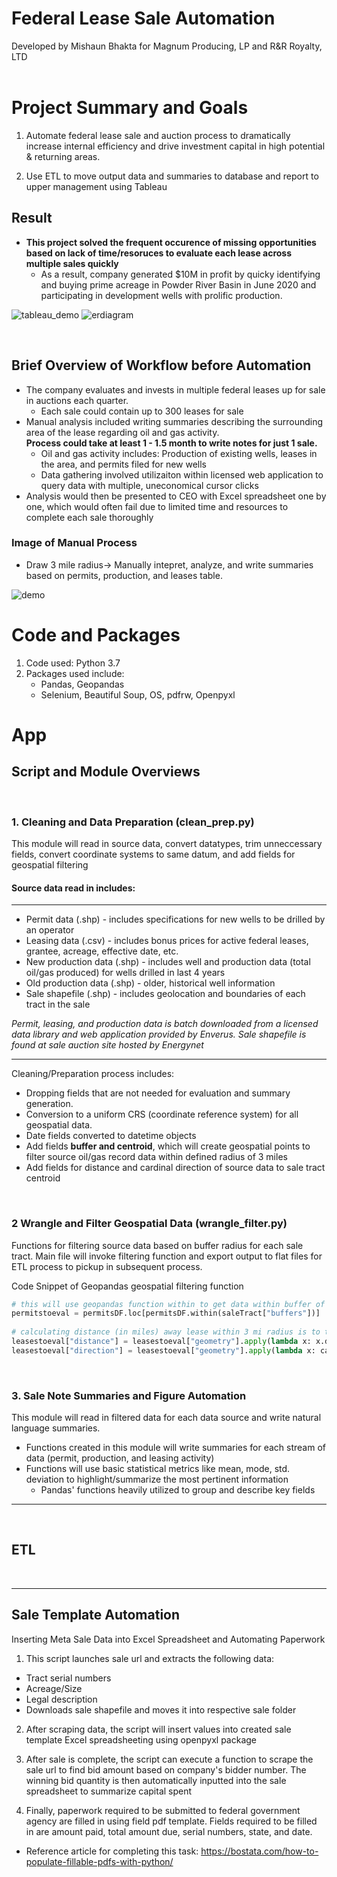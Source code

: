 # Federal Lease Sale Automation
Developed by Mishaun Bhakta for Magnum Producing, LP and R&R Royalty, LTD
<br><br>

# Project Summary and Goals

1.  Automate federal lease sale and auction process to dramatically increase internal efficiency and drive investment capital in high potential & returning areas.



2. Use ETL to move output data and summaries to database and report to upper management using Tableau

## Result
* **This project solved the frequent occurence of missing opportunities based on lack of time/resoruces to evaluate each lease across multiple sales quickly**
    * As a result, company generated $10M in profit by quicky identifying and buying prime acreage in Powder River Basin in June 2020 and participating in development wells with prolific production.

![tableau_demo](Images/tableaudemo.png)
![erdiagram](Images/erdiagram.png)


<br>

## Brief Overview of Workflow before Automation

* The company evaluates and invests in multiple federal leases up for sale in auctions each quarter.
    * Each sale could contain up to 300 leases for sale
* Manual analysis included writing summaries describing the surrounding area of the lease regarding oil and gas activity.  
    **Process could take at least 1 - 1.5 month to write notes for just 1 sale.**
    * Oil and gas activity includes: Production of existing wells, leases in the area, and permits filed for new wells
    * Data gathering involved utilizaiton within licensed web application to query data with multiple, uneconomical cursor clicks 
* Analysis would then be presented to CEO with Excel spreadsheet one by one, which would often fail due to limited time and resources to complete each sale thoroughly

### Image of Manual Process
* Draw 3 mile radius-> Manually intepret, analyze, and write summaries based on permits, production, and leases table.

![demo](Images/demomanualanalysis.gif)

# Code and Packages

1.  Code used: Python 3.7
2.  Packages used include:
    * Pandas, Geopandas
    * Selenium, Beautiful Soup, OS, pdfrw, Openpyxl
    
    
# App
## Script and Module Overviews

<br>

### 1. Cleaning and Data Preparation (clean_prep.py)
This module will read in source data, convert datatypes, trim unneccessary fields,  convert coordinate systems to same datum, and add fields for geospatial filtering

#### Source data read in includes:
<hr>

* Permit data (.shp) - includes specifications for new wells to be drilled by an operator
* Leasing data (.csv) - includes bonus prices for active federal leases, grantee, acreage, effective date, etc.
* New production data (.shp) - includes well and production data (total oil/gas produced) for wells drilled in last 4 years
* Old production data (.shp) - older, historical well information
* Sale shapefile (.shp) - includes geolocation and boundaries of each tract in the sale

*Permit, leasing, and production data is batch downloaded from a licensed data library and web application provided by Enverus.
Sale shapefile is found at sale auction site hosted by Energynet*

<hr>

Cleaning/Preparation process includes:
* Dropping fields that are not needed for evaluation and summary generation.
* Conversion to a uniform CRS (coordinate reference system) for all geospatial data.
* Date fields converted to datetime objects
* Add fields **buffer and centroid**, which will create geospatial points to filter source oil/gas record data within defined radius of 3 miles
* Add fields for distance and cardinal direction of source data to sale tract centroid

<br>

### 2 Wrangle and Filter Geospatial Data (wrangle_filter.py)

Functions for filtering source data based on buffer radius for each sale tract.  Main file will invoke filtering function and export output to flat files for ETL process to pickup in subsequent process.

Code Snippet of Geopandas geospatial filtering function

```python
# this will use geopandas function within to get data within buffer of test tract and then use the boolean array to filter itself to get data
permitstoeval = permitsDF.loc[permitsDF.within(saleTract["buffers"])]
    
# calculating distance (in miles) away lease within 3 mi radius is to tract of interest and direction of data point (permit, lease, prod)
leasestoeval["distance"] = leasestoeval["geometry"].apply(lambda x: x.distance(saleTract["centroids"]) / 1609.34)
leasestoeval["direction"] = leasestoeval["geometry"].apply(lambda x: cardDir(x, saleTract))

```



<br>

###  3.  Sale Note Summaries and Figure Automation

This module will read in filtered data for each data source and write natural language summaries.  


* Functions created in this module will write summaries for each stream of data (permit, production, and leasing activity)
* Functions will use basic statistical metrics like mean, mode, std. deviation to highlight/summarize the most pertinent information
    * Pandas' functions heavily utilized to group and describe key fields


<hr>

<br>

## ETL

<br>

<hr>

## Sale Template Automation

Inserting Meta Sale Data into Excel Spreadsheet and Automating Paperwork

1.  This script launches sale url and extracts the following data:
* Tract serial numbers
* Acreage/Size
* Legal description
* Downloads sale shapefile and moves it into respective sale folder

2.  After scraping data, the script will insert values into created sale template Excel spreadsheeting using openpyxl package

3.  After sale is complete, the script can execute a function to scrape the sale url to find bid amount based on company's bidder number.  The winning bid quantity is then automatically inputted into the sale spreadsheet to summarize capital spent

4. Finally, paperwork required to be submitted to federal government agency are filled in using field pdf template.  Fields required to be filled in are amount paid, total amount due, serial numbers, state, and date.
* Reference article for completing this task: https://bostata.com/how-to-populate-fillable-pdfs-with-python/


